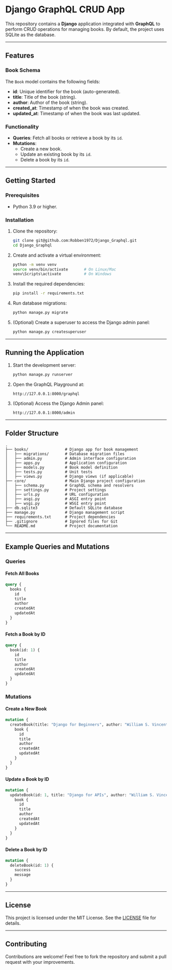 # Django GraphQL CRUD App

This repository contains a **Django** application integrated with **GraphQL** to perform CRUD operations for managing books. By default, the project uses SQLite as the database.

---

## Features

### Book Schema
The `Book` model contains the following fields:
- **id**: Unique identifier for the book (auto-generated).
- **title**: Title of the book (string).
- **author**: Author of the book (string).
- **created_at**: Timestamp of when the book was created.
- **updated_at**: Timestamp of when the book was last updated.

### Functionality
- **Queries**: Fetch all books or retrieve a book by its `id`.
- **Mutations**:
  - Create a new book.
  - Update an existing book by its `id`.
  - Delete a book by its `id`.

---

## Getting Started

### Prerequisites
- Python 3.9 or higher.

### Installation

1. Clone the repository:
    ```bash
    git clone git@github.com:Robben1972/Django_Graphql.git
    cd Django_Graphql
    ```

2. Create and activate a virtual environment:
    ```bash
    python -m venv venv
    source venv/bin/activate       # On Linux/Mac
    venv\Scripts\activate          # On Windows
    ```

3. Install the required dependencies:
    ```bash
    pip install -r requirements.txt
    ```

4. Run database migrations:
    ```bash
    python manage.py migrate
    ```

5. (Optional) Create a superuser to access the Django admin panel:
    ```bash
    python manage.py createsuperuser
    ```

---

## Running the Application

1. Start the development server:
    ```bash
    python manage.py runserver
    ```

2. Open the GraphQL Playground at:
    ```
    http://127.0.0.1:8000/graphql
    ```

3. (Optional) Access the Django Admin panel:
    ```
    http://127.0.0.1:8000/admin
    ```

---

## Folder Structure

```
.
├── books/                # Django app for book management
│   ├── migrations/       # Database migration files
│   ├── admin.py          # Admin interface configuration
│   ├── apps.py           # Application configuration
│   ├── models.py         # Book model definition
│   ├── tests.py          # Unit tests
│   ├── views.py          # Django views (if applicable)
├── core/                 # Main Django project configuration
│   ├── schema.py         # GraphQL schema and resolvers
│   ├── settings.py       # Project settings
│   ├── urls.py           # URL configuration
│   ├── asgi.py           # ASGI entry point
│   ├── wsgi.py           # WSGI entry point
├── db.sqlite3            # Default SQLite database
├── manage.py             # Django management script
├── requirements.txt      # Project dependencies
├── .gitignore            # Ignored files for Git
└── README.md             # Project documentation
```

---

## Example Queries and Mutations

### Queries

#### Fetch All Books
```graphql
query {
  books {
    id
    title
    author
    createdAt
    updatedAt
  }
}
```

#### Fetch a Book by ID
```graphql
query {
  book(id: 1) {
    id
    title
    author
    createdAt
    updatedAt
  }
}
```

### Mutations

#### Create a New Book
```graphql
mutation {
  createBook(title: "Django for Beginners", author: "William S. Vincent") {
    book {
      id
      title
      author
      createdAt
      updatedAt
    }
  }
}
```

#### Update a Book by ID
```graphql
mutation {
  updateBook(id: 1, title: "Django for APIs", author: "William S. Vincent") {
    book {
      id
      title
      author
      createdAt
      updatedAt
    }
  }
}
```

#### Delete a Book by ID
```graphql
mutation {
  deleteBook(id: 1) {
    success
    message
  }
}
```

---

## License

This project is licensed under the MIT License. See the [LICENSE](LICENSE) file for details.

---

## Contributing

Contributions are welcome! Feel free to fork the repository and submit a pull request with your improvements.
